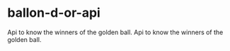 # ballon-d-or-api
Api to know the winners of the golden ball. Api to know the winners of the golden ball.
